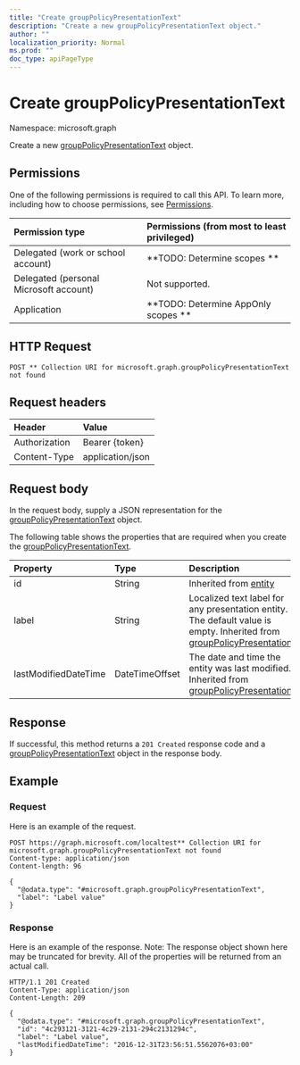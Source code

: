 ```yaml
---
title: "Create groupPolicyPresentationText"
description: "Create a new groupPolicyPresentationText object."
author: ""
localization_priority: Normal
ms.prod: ""
doc_type: apiPageType
---
```


# Create groupPolicyPresentationText

Namespace: microsoft.graph

Create a new [groupPolicyPresentationText](../resources/grouppolicypresentationtext.md) object.

## Permissions
One of the following permissions is required to call this API. To learn more, including how to choose permissions, see [Permissions](/concepts/permissions-reference.md).

|Permission type|Permissions (from most to least privileged)|
|:---|:---|
|Delegated (work or school account)|**TODO: Determine scopes **|
|Delegated (personal Microsoft account)|Not supported.|
|Application|**TODO: Determine AppOnly scopes **|

## HTTP Request
<!-- {
  "blockType": "ignored"
}
-->
``` http
POST ** Collection URI for microsoft.graph.groupPolicyPresentationText not found
```

## Request headers
|Header|Value|
|:---|:---|
|Authorization|Bearer {token}|
|Content-Type|application/json|

## Request body
In the request body, supply a JSON representation for the [groupPolicyPresentationText](../resources/grouppolicypresentationtext.md) object.

The following table shows the properties that are required when you create the [groupPolicyPresentationText](../resources/grouppolicypresentationtext.md).

|Property|Type|Description|
|:---|:---|:---|
|id|String| Inherited from [entity](../resources/entity.md)|
|label|String|Localized text label for any presentation entity. The default value is empty. Inherited from [groupPolicyPresentation](../resources/grouppolicypresentation.md)|
|lastModifiedDateTime|DateTimeOffset|The date and time the entity was last modified. Inherited from [groupPolicyPresentation](../resources/grouppolicypresentation.md)|



## Response
If successful, this method returns a `201 Created` response code and a [groupPolicyPresentationText](../resources/grouppolicypresentationtext.md) object in the response body.

## Example

### Request
Here is an example of the request.
<!-- {
  "blockType": "request",
  "name": "create_grouppolicypresentationtext_from_"
}
-->
``` http
POST https://graph.microsoft.com/localtest** Collection URI for microsoft.graph.groupPolicyPresentationText not found
Content-type: application/json
Content-length: 96

{
  "@odata.type": "#microsoft.graph.groupPolicyPresentationText",
  "label": "Label value"
}
```

### Response
Here is an example of the response. Note: The response object shown here may be truncated for brevity. All of the properties will be returned from an actual call.
<!-- {
  "blockType": "response",
  "truncated": true,
  "@odata.type": "microsoft.graph.grouppolicypresentationtext"
}
-->
``` http
HTTP/1.1 201 Created
Content-Type: application/json
Content-Length: 209

{
  "@odata.type": "#microsoft.graph.groupPolicyPresentationText",
  "id": "4c293121-3121-4c29-2131-294c2131294c",
  "label": "Label value",
  "lastModifiedDateTime": "2016-12-31T23:56:51.5562076+03:00"
}
```


